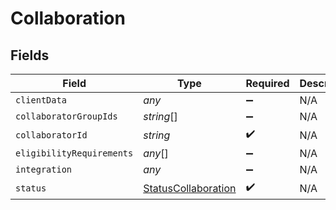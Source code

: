 # Collaboration


## Fields

| Field                                                             | Type                                                              | Required                                                          | Description                                                       |
| ----------------------------------------------------------------- | ----------------------------------------------------------------- | ----------------------------------------------------------------- | ----------------------------------------------------------------- |
| `clientData`                                                      | *any*                                                             | :heavy_minus_sign:                                                | N/A                                                               |
| `collaboratorGroupIds`                                            | *string*[]                                                        | :heavy_minus_sign:                                                | N/A                                                               |
| `collaboratorId`                                                  | *string*                                                          | :heavy_check_mark:                                                | N/A                                                               |
| `eligibilityRequirements`                                         | *any*[]                                                           | :heavy_minus_sign:                                                | N/A                                                               |
| `integration`                                                     | *any*                                                             | :heavy_minus_sign:                                                | N/A                                                               |
| `status`                                                          | [StatusCollaboration](../../models/shared/statuscollaboration.md) | :heavy_check_mark:                                                | N/A                                                               |
